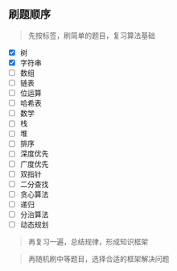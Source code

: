 ## 刷题顺序

> 先按标签，刷简单的题目，复习算法基础

- [X] 树
- [X] 字符串
- [ ] 数组
- [ ] 链表
- [ ] 位运算
- [ ] 哈希表
- [ ] 数学
- [ ] 栈
- [ ] 堆
- [ ] 排序
- [ ] 深度优先
- [ ] 广度优先
- [ ] 双指针
- [ ] 二分查找
- [ ] 贪心算法
- [ ] 递归
- [ ] 分治算法
- [ ] 动态规划

> 再复习一遍，总结规律，形成知识框架

> 再随机刷中等题目，选择合适的框架解决问题